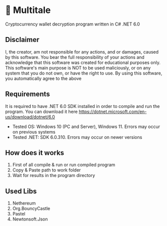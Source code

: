 # 🔑 Multitale

Cryptocurrency wallet decryption program written in C# .NET 6.0

## Disclaimer

I, the creator, am not responsible for any actions, and or damages, caused by this software. You bear the full responsibility of your actions and acknowledge that this software was created for educational purposes only. This software's main purpose is NOT to be used maliciously, or on any system that you do not own, or have the right to use. By using this software, you automatically agree to the above

## Requirements

It is required to have .NET 6.0 SDK installed in order to compile and run the program. You can download it here https://dotnet.microsoft.com/en-us/download/dotnet/6.0

* Tested OS: Windows 10 (PC and Server), Windows 11. Errors may occur on previous systems
* Tested .NET: SDK 6.0.310. Errors may occur on newer versions

## How does it works

1. First of all compile & run or run compiled program
2. Copy & Paste path to work folder
3. Wait for results in the program directory

## Used Libs

1. Nethereum
2. Org.BouncyCastle
3. Pastel
4. Newtonsoft.Json

